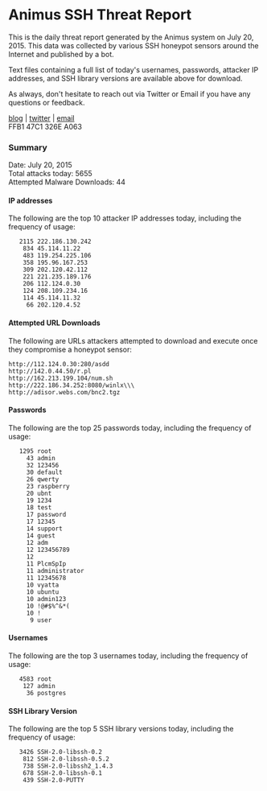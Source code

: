 # Animus SSH Threat Report

This is the daily threat report generated by the Animus system on July 20, 2015. This data was collected by various SSH honeypot sensors around the Internet and published by a bot.  

Text files containing a full list of today's usernames, passwords, attacker IP addresses, and SSH library versions are available above for download.  

As always, don't hesitate to reach out via Twitter or Email if you have any questions or feedback.  

[blog](http://morris.guru) | [twitter](https://twitter.com/andrew___morris) | [email](mailto:andrew@morris.guru)  
FFB1 47C1 326E A063  

### Summary

Date: July 20, 2015  
Total attacks today: 5655  
Attempted Malware Downloads: 44 

#### IP addresses
The following are the top 10 attacker IP addresses today, including the frequency of usage:
```
   2115 222.186.130.242
    834 45.114.11.22
    483 119.254.225.106
    358 195.96.167.253
    309 202.120.42.112
    221 221.235.189.176
    206 112.124.0.30
    124 208.109.234.16
    114 45.114.11.32
     66 202.120.4.52
```

#### Attempted URL Downloads
The following are URLs attackers attempted to download and execute once they compromise a honeypot sensor:
```
http://112.124.0.30:280/asdd
http://142.0.44.50/r.pl
http://162.213.199.104/num.sh
http://222.186.34.252:8080/winlx\\\
http://adisor.webs.com/bnc2.tgz
```

#### Passwords
The following are the top 25 passwords today, including the frequency of usage:
```
   1295 root
     43 admin
     32 123456
     30 default
     26 qwerty
     23 raspberry
     20 ubnt
     19 1234
     18 test
     17 password
     17 12345
     14 support
     14 guest
     12 adm
     12 123456789
     12 
     11 PlcmSpIp
     11 administrator
     11 12345678
     10 vyatta
     10 ubuntu
     10 admin123
     10 !@#$%^&*(
     10 !
      9 user
```

#### Usernames
The following are the top 3 usernames today, including the frequency of usage:
```
   4583 root
    127 admin
     36 postgres
```

#### SSH Library Version
The following are the top 5 SSH library versions today, including the frequency of usage:
```
   3426 SSH-2.0-libssh-0.2
    812 SSH-2.0-libssh-0.5.2
    738 SSH-2.0-libssh2_1.4.3
    678 SSH-2.0-libssh-0.1
    439 SSH-2.0-PUTTY
```
